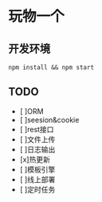 # 玩物一个

## 开发环境
```
npm install && npm start
```

## TODO
- [ ]ORM
- [ ]seesion&cookie
- [ ]rest接口
- [ ]文件上传
- [ ]日志输出
- [x]热更新
- [ ]模板引擎
- [ ]线上部署
- [ ]定时任务
